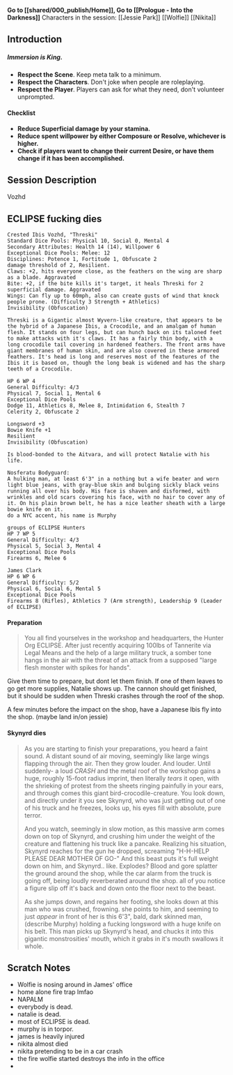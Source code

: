 **Go to [[shared/000_publish/Home]], Go to [[Prologue - Into the Darkness]]**
Characters in the session:
[[Jessie Park]]
[[Wolfie]]
[[Nikita]]
## Introduction

##### **Immersion is King.**
- **Respect the Scene**. Keep meta talk to a minimum.
- **Respect the Characters**. Don't joke when people are roleplaying.
- **Respect the Player**. Players can ask for what they need, don't volunteer unprompted.

#### Checklist
- **Reduce Superficial damage by your stamina.**
- **Reduce spent willpower by either Composure or Resolve, whichever is higher.**
- **Check if players want to change their current Desire, or have them change if it has been accomplished.**

## Session Description

Vozhd

## ECLIPSE fucking dies

```
Crested Ibis Vozhd, "Threski"
Standard Dice Pools: Physical 10, Social 0, Mental 4
Secondary Attributes: Health 14 (14), Willpower 6
Exceptional Dice Pools: Melee: 12
Disciplines: Potence 1, Fortitude 1, Obfuscate 2
damage threshold of 2, Resilient.
Claws: +2, hits everyone close, as the feathers on the wing are sharp as a blade. Aggravated
Bite: +2, if the bite kills it's target, it heals Threski for 2 superficial damage. Aggravated
Wings: Can fly up to 60mph, also can create gusts of wind that knock people prone. (Difficulty 3 Strength + Athletics)
Invisibility (Obfuscation)

Threski is a Gigantic almost Wyvern-like creature, that appears to be the hybrid of a Japanese Ibis, a Crocodile, and an amalgam of human flesh. It stands on four legs, but can hunch back on its taloned feet to make attacks with it's claws. It has a fairly thin body, with a long crocodile tail covering in hardened feathers. The front arms have giant membranes of human skin, and are also covered in these armored feathers. It's head is long and reserves most of the features of the Ibis it is based on, though the long beak is widened and has the sharp teeth of a Crocodile.
```
```
HP 6 WP 4
General Difficulty: 4/3
Physical 7, Social 1, Mental 6
Exceptional Dice Pools
Dodge 11, Athletics 8, Melee 8, Intimidation 6, Stealth 7
Celerity 2, Obfuscate 2

Longsword +3
Bowie Knife +1
Resilient
Invisibility (Obfuscation)

Is blood-bonded to the Aitvara, and will protect Natalie with his life.

Nosferatu Bodyguard:  
A hulking man, at least 6'3" in a nothing but a wife beater and worn light blue jeans, with gray-blue skin and bulging sickly black veins running all over his body. His face is shaven and disformed, with wrinkles and old scars covering his face, with no hair to cover any of it. On his plain brown belt, he has a nice leather sheath with a large bowie knife on it.  
do a NYC accent, his name is Murphy
```
```
groups of ECLIPSE Hunters
HP 7 WP 5
General Difficulty: 4/3
Physical 5, Social 3, Mental 4
Exceptional Dice Pools
Firearms 6, Melee 6
```
```
James Clark
HP 6 WP 6
General Difficulty: 5/2
Physical 6, Social 6, Mental 5
Exceptional Dice Pools
Firearms 8 (Rifles), Athletics 7 (Arm strength), Leadership 9 (Leader of ECLIPSE)
```

#### Preparation

>You all find yourselves in the workshop and headquarters, the Hunter Org ECLIPSE. After just recently acquiring 100lbs of Tannerite via Legal Means and the help of a large military truck, a somber tone hangs in the air with the threat of an attack from a supposed "large flesh monster with spikes for hands".

Give them time to prepare, but dont let them finish. If one of them leaves to go get more supplies, Natalie shows up. The cannon should get finished, but it should be sudden when Threski crashes through the roof of the shop.

A few minutes before the impact on the shop, have a Japanese Ibis fly into the shop. (maybe land in/on jessie)



#### Skynyrd dies

> As you are starting to finish your preparations, you heard a faint sound.
> 	A distant sound of air moving, seemingly like large wings flapping through the air.
> Then they grow louder.
> And louder.
> Until suddenly- a loud *CRASH* and the metal roof of the workshop gains a huge, roughly 15-foot radius imprint, then literally *tears* it open, with the shrieking of protest from the sheets ringing painfully in your ears, and through comes this giant bird-crocodile-creature.
> You look down, and directly under it you see Skynyrd, who was just getting out of one of his truck and he freezes, looks up, his eyes fill with absolute, pure terror.
> 
> And you watch, seemingly in slow motion, as this massive arm comes down on top of Skynyrd, and crushing him under the weight of the creature and flattening his truck like a pancake. Realizing his situation, Skynyrd reaches for the gun he dropped, screaming
> "H-H-HELP PLEASE DEAR MOTHER OF GO-"
> And this beast puts it's full weight down on him, and Skynyrd.. like. Explodes? Blood and gore splatter the ground around the shop, while the car alarm from the truck is going off, being loudly reverberated around the shop. all of you notice a figure slip off it's back and down onto the floor next to the beast.
> 
> As she jumps down, and regains her footing, she looks down at this man who was crushed, frowning. she points to him, and seeming to just *appear* in front of her is this 6'3", bald, dark skinned man, (describe Murphy) holding a fucking longsword with a huge knife on his belt. This man picks up Skynyrd's head, and chucks it into this gigantic monstrosities' mouth, which it grabs in it's mouth swallows it whole.


## Scratch Notes
- Wolfie is nosing around in James' office
- home alone fire trap lmfao
- NAPALM
- everybody is dead.
- natalie is dead.
- most of ECLIPSE is dead.
- murphy is in torpor.
- james is heavily injured
- nikita almost died
- nikita pretending to be in a car crash
- the fire wolfie started destroys the info in the office
- 